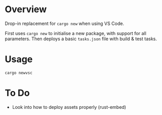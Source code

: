 # Overview
Drop-in replacement for `cargo new` when using VS Code.

First uses `cargo new` to initialise a new package, with support for all parameters. Then deploys a basic `tasks.json` file with build & test tasks.
# Usage
`cargo newvsc`
# To Do
- Look into how to deploy assets properly (rust-embed)